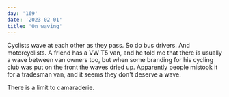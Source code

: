 ```yaml
---
day: '169'
date: '2023-02-01'
title: 'On waving'
---
```


Cyclists wave at each other as they pass. So do bus drivers. And motorcyclists. A friend has a VW T5 van, and he told me that there is usually a wave between van owners too, but when some branding for his cycling club was put on the front the waves dried up. Apparently people mistook it for a tradesman van, and it seems they don't deserve a wave.

There is a limit to camaraderie.
